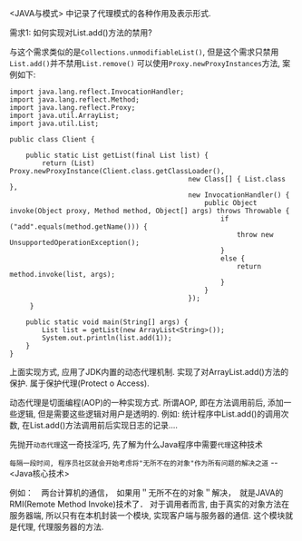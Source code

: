 <JAVA与模式> 中记录了代理模式的各种作用及表示形式.

需求1: 如何实现对List.add()方法的禁用?

与这个需求类似的是`Collections.unmodifiableList()`, 但是这个需求只禁用`List.add()`并不禁用`List.remove()`
可以使用`Proxy.newProxyInstances`方法, 案例如下:
```
import java.lang.reflect.InvocationHandler;
import java.lang.reflect.Method;
import java.lang.reflect.Proxy;
import java.util.ArrayList;
import java.util.List;

public class Client {

	public static List getList(final List list) {
	    return (List) Proxy.newProxyInstance(Client.class.getClassLoader(),
									    	new Class[] { List.class },
									        new InvocationHandler() {
									            public Object invoke(Object proxy, Method method, Object[] args) throws Throwable {
									                if ("add".equals(method.getName())) {
									                    throw new UnsupportedOperationException();
									                }
									                else {
									                    return method.invoke(list, args);
									                }
									            }
									        });
	 }

	public static void main(String[] args) {
		List list = getList(new ArrayList<String>());
		System.out.println(list.add(1));
	}
}
```

上面实现方式, 应用了JDK内置的动态代理机制. 实现了对ArrayList.add()方法的保护. 属于保护代理(Protect o Access).





动态代理是切面编程(AOP)的一种实现方式. 所谓AOP, 即在方法调用前后, 添加一些逻辑, 但是需要这些逻辑对用户是透明的.
例如: 统计程序中List.add()的调用次数, 在List.add()方法调用前后实现日志的记录....

先抛开`动态代理`这一奇技淫巧, 先了解为什么Java程序中需要`代理`这种技术

`每隔一段时间, 程序员社区就会开始考虑将"无所不在的对象"作为所有问题的解决之道`  -- <Java核心技术>

例如：　两台计算机的通信，　如果用＂无所不在的对象＂解决，　就是JAVA的RMI(Remote Method Invoke)技术了．
对于调用者而言, 由于真实的对象方法在服务器端, 所以只有在本机封装一个模块, 实现客户端与服务器的通信. 这个模块就是代理, 代理服务器的方法.














